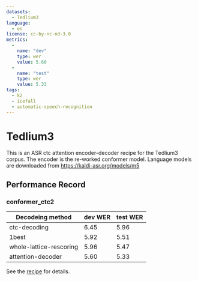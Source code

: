 ```yaml
---
datasets: 
  - Tedlium3
language: 
  - en
license: cc-by-nc-nd-3.0
metrics: 
  - 
    name: "dev"
    type: wer
    value: 5.60
  - 
    name: "test"
    type: wer
    value: 5.33
tags: 
  - k2
  - icefall
  - automatic-speech-recognition
---
```


# Tedlium3

This is an ASR ctc attention encoder-decoder recipe for the Tedlium3 corpus.
The encoder is the re-worked conformer model.
Language models are downloaded from https://kaldi-asr.org/models/m5

## Performance Record

### conformer_ctc2

| Decodeing method         | dev WER    | test WER |
|--------------------------|------------|---------|
| ctc-decoding             |  6.45   | 5.96  |
| 1best                    |  5.92   | 5.51  |
| whole-lattice-rescoring  |  5.96   | 5.47  |
| attention-decoder        |  5.60   | 5.33  |

See the [recipe](https://github.com/k2-fsa/icefall/tree/master/egs/tedlium3/ASR/conformer_ctc2) for details.

